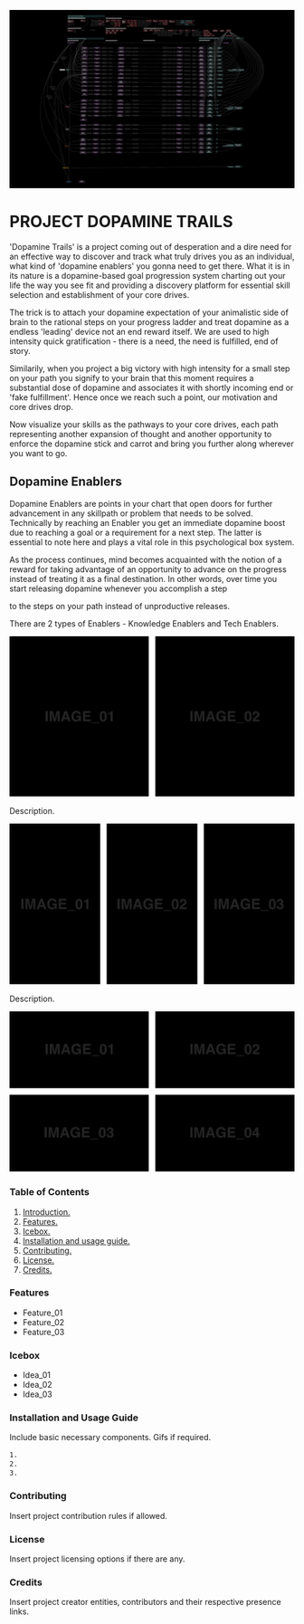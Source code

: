 ![Project Banner](/assets/template_visuals/dopaminetrails.png)

<a name="intro"></a>
# PROJECT DOPAMINE TRAILS 
'Dopamine Trails' is a project coming out of desperation and a dire need for an effective way to discover and track what truly drives you as an individual, what kind of 'dopamine enablers' you gonna need to get there. What it is in its nature is a dopamine-based goal progression system charting out your life the way you see fit and providing a discovery platform for essential skill selection and establishment of your core drives.

The trick is to attach your dopamine expectation of your animalistic side of brain to the rational steps on your progress ladder and treat dopamine as a endless 'leading' device not an end reward itself. We are used to high intensity quick gratification - there is a need, the need is fulfilled, end of story. 

Similarily, when you project a big victory with high intensity for a small step on your path you signify to your brain that this moment requires a substantial dose of dopamine and associates it with shortly incoming end or 'fake fulfillment'. Hence once we reach such a point, our motivation and core drives drop. 

Now visualize your skills as the pathways to your core drives, each path representing another expansion of thought and another opportunity to enforce the dopamine stick and carrot and bring you further along wherever you want to go.

## Dopamine Enablers

Dopamine Enablers are points in your chart that open doors for further advancement in any skillpath or problem that needs to be solved. Technically by reaching an Enabler you get an immediate dopamine boost due to reaching a goal or a requirement for a next step. The latter is essential to note here and plays a vital role in this psychological box system.

As the process continues, mind becomes acquainted with the notion of a reward for taking advantage of an opportunity to advance on the progress instead of treating it as a final destination. In other words, over time you start releasing dopamine whenever you accomplish a step 

to the steps on your path instead of unproductive releases.

There are 2 types of Enablers - Knowledge Enablers and Tech Enablers.

![GALLERY QUAD](/assets/template_visuals/temp-dual-gallery.png)

Description.

![GALLERY QUAD](/assets/template_visuals/temp-triple-gallery.png)

Description.

![GALLERY QUAD](/assets/template_visuals/temp-quad-gallery.png)

### Table of Contents
1. [Introduction.](#intro)
2. [Features.](#features)
3. [Icebox.](#icebox)
4. [Installation and usage guide.](#install)
5. [Contributing.](#contribute)
6. [License.](#license)
7. [Credits.](#credits)

<a name="features"></a>
### Features
+ Feature_01
+ Feature_02
+ Feature_03

<a name="icebox"></a>
### Icebox
+ Idea_01
+ Idea_02
+ Idea_03

<a name="install"></a>
### Installation and Usage Guide
Include basic necessary components. Gifs if required.
```
1. 
2. 
3. 
```

<a name="contribute"></a>
### Contributing
Insert project contribution rules if allowed.

<a name="license"></a>
### License
Insert project licensing options if there are any.

<a name="credits"></a>
### Credits
Insert project creator entities, contributors and their respective presence links.
